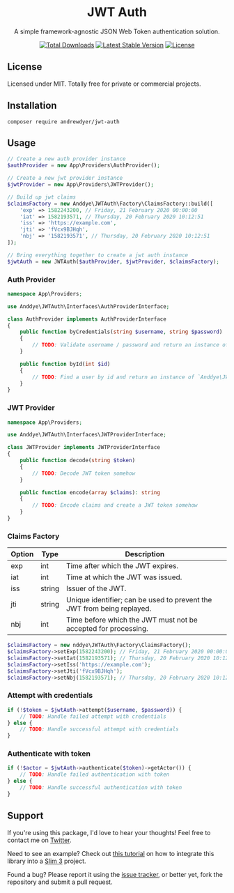 <h1 align="center">JWT Auth</h1>

<p align="center">A simple framework-agnostic JSON Web Token authentication solution.</p>

<p align="center">
    <a href="https://packagist.org/packages/andrewdyer/jwt-auth"><img src="https://poser.pugx.org/andrewdyer/jwt-auth/downloads?style=for-the-badge" alt="Total Downloads"></a>
    <a href="https://packagist.org/packages/andrewdyer/jwt-auth"><img src="https://poser.pugx.org/andrewdyer/jwt-auth/v?style=for-the-badge" alt="Latest Stable Version"></a>
    <a href="https://packagist.org/packages/andrewdyer/jwt-auth"><img src="https://poser.pugx.org/andrewdyer/jwt-auth/license?style=for-the-badge" alt="License"></a>
</p>

## License
Licensed under MIT. Totally free for private or commercial projects.

## Installation
```text
composer require andrewdyer/jwt-auth
```

## Usage
```php
// Create a new auth provider instance
$authProvider = new App\Providers\AuthProvider();

// Create a new jwt provider instance
$jwtProvider = new App\Providers\JWTProvider();

// Build up jwt claims
$claimsFactory = new Anddye\JWTAuth\Factory\ClaimsFactory::build([
    'exp' => 1582243200, // Friday, 21 February 2020 00:00:00
    'iat' => 1582193571, // Thursday, 20 February 2020 10:12:51
    'iss' => 'https://example.com',
    'jti' => 'fVcx9BJHqh',
    'nbj' => '1582193571', // Thursday, 20 February 2020 10:12:51
]);

// Bring everything together to create a jwt auth instance
$jwtAuth = new JWTAuth($authProvider, $jwtProvider, $claimsFactory);
```

### Auth Provider
```php
namespace App\Providers;

use Anddye\JWTAuth\Interfaces\AuthProviderInterface;

class AuthProvider implements AuthProviderInterface
{
    public function byCredentials(string $username, string $password)
    {
        // TODO: Validate username / password and return an instance of `Anddye\JWTAuth\Contracts\JWTSubject`
    }

    public function byId(int $id)
    {
        // TODO: Find a user by id and return an instance of `Anddye\JWTAuth\Contracts\JWTSubject` if exists
    }
}
```

### JWT Provider

```php
namespace App\Providers;

use Anddye\JWTAuth\Interfaces\JWTProviderInterface;

class JWTProvider implements JWTProviderInterface
{
    public function decode(string $token)
    {
        // TODO: Decode JWT token somehow
    }

    public function encode(array $claims): string
    {
        // TODO: Encode claims and create a JWT token somehow
    }
}
```

### Claims Factory
| Option | Type | Description |
| --- | --- | --- |
| exp | int | Time after which the JWT expires. |
| iat | int | Time at which the JWT was issued. |
| iss | string | Issuer of the JWT. |
| jti | string | Unique identifier; can be used to prevent the JWT from being replayed. |
| nbj | int | Time before which the JWT must not be accepted for processing. |

```php
$claimsFactory = new nddye\JWTAuth\Factory\ClaimsFactory();
$claimsFactory->setExp(1582243200); // Friday, 21 February 2020 00:00:00
$claimsFactory->setIat(1582193571); // Thursday, 20 February 2020 10:12:51
$claimsFactory->setIss('https://example.com');
$claimsFactory->setJti('fVcx9BJHqh');
$claimsFactory->setNbj(1582193571); // Thursday, 20 February 2020 10:12:51
```

### Attempt with credentials
```php
if (!$token = $jwtAuth->attempt($username, $password)) {
    // TODO: Handle failed attempt with credentials
} else {
    // TODO: Handle successful attempt with credentials
}
```

### Authenticate with token
```php
if (!$actor = $jwtAuth->authenticate($token)->getActor()) {
    // TODO: Handle failed authentication with token
} else {
    // TODO: Handle successful authentication with token
}
```

## Support
If you're using this package, I'd love to hear your thoughts! Feel free to contact me on [Twitter](https://twitter.com/andyer92).

Need to see an example? Check out [this tutorial](https://github.com/andrewdyer/jwt-auth/wiki/Slim-3-Example) on how to integrate this library into a [Slim 3](http://www.slimframework.com/docs/v3/) project.

Found a bug? Please report it using the [issue tracker](https://github.com/andrewdyer/jwt-auth/issues), or better yet, fork the repository and submit a pull request.
